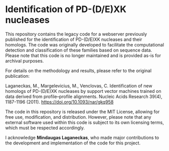 # Identification of PD-(D/E)XK nucleases

This repository contains the legacy code for a webserver previously published for the identification of PD-(D/E)XK nucleases and their homologs. The code was originally developed to facilitate the computational detection and classification of these families based on sequence data. Please note that this code is no longer maintained and is provided as-is for archival purposes.

For details on the methodology and results, please refer to the original publication:

Laganeckas, M., Margelevicius, M., Venclovas, C. Identification of new homologs of PD-(D/E)XK nucleases by support vector machines trained on data derived from profile–profile alignments. Nucleic Acids Research 39(4), 1187-1196 (2011). https://doi.org/10.1093/nar/gkq958

The code in this repository is released under the MIT License, allowing for free use, modification, and distribution. However, please note that any external software used within this code is subject to its own licensing terms, which must be respected accordingly.

I acknowledge **Mindaugas Laganeckas**, who made major contributions to the development and implementation of the code for this project.


